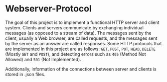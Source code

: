 # Webserver-Protocol
The goal of this project is to implement a functional HTTP server and client system. Clients and servers
communicate by exchanging individual messages (as opposed to a stream of data). The messages sent by
the client, usually a Web browser, are called requests, and the messages sent by the server as an answer are
called responses. Some HTTP protocols that are implemented in this project are as follows:
`GET`, `POST`, `PUT`, `HEAD`, `DELETE` (Mostly `GET` and `POST`), and detecting errors such as `405` (Method Not Allowed) and `501` (Not Implemented).

Additionally, information of the connections between server and clients is stored in .json files. 
